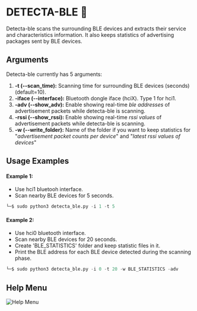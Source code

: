 
# DETECTA-BLE 🔎


Detecta-ble scans the surrounding BLE devices and extracts
their service and characteristics information.
It also keeps statistics of advertising packages
sent by BLE devices. 
## Arguments

Detecta-ble currently has 5 arguments:

1. **-t (--scan_time):** Scanning time for surrounding BLE devices (seconds) (default=10).
2. **-iface (--interface):** Bluetooth dongle iface (hciX). Type 1 for hci1.
3. **-adv (--show_adv):** Enable showing real-time *ble addresses* of advertisement packets while detecta-ble is scanning.
4. **-rssi (--show_rssi):** Enable showing real-time *rssi values* of advertisement packets while detecta-ble is scanning.
5. **-w (--write_folder):** Name of the folder if you want to keep statistics for "*advertisement packet counts per device*" and "*latest rssi values of devices*"

## Usage Examples


#### Example 1:
- Use hci1 bluetooh interface.
- Scan nearby BLE devices for 5 seconds.
```python
└─$ sudo python3 detecta_ble.py -i 1 -t 5
```

#### Example 2: 
- Use hci0 bluetooth interface.
- Scan nearby BLE devices for 20 seconds.
- Create 'BLE_STATISTICS' folder and keep statistic files in it.
- Print the BLE address for each BLE device detected during the scanning phase.
```python
└─$ sudo python3 detecta_ble.py -i 0 -t 20 -w BLE_STATISTICS -adv 
```




  
## Help Menu

![Help Menu](https://ibb.co/SNXsb71)
